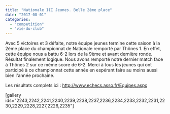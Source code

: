 ```yaml
---
title: "Nationale III Jeunes. Belle 2ème place"
date: "2017-08-01"
categories: 
  - "competition"
  - "vie-du-club"
---
```


Avec 5 victoires et 3 défaite, notre équipe jeunes termine cette saison à la 2ème place du championnat de Nationale remporté par Thônes 1. En effet, cette équipe nous a battu 6-2 lors de la 9ème et avant dernière ronde. Résultat finalement logique. Nous avons remporté notre dernier match face à Thônes 2 sur ce même score de 6-2. Merci à tous les jeunes qui ont participé à ce championnat cette année en espérant faire au moins aussi bien l'année prochaine.

Les résultats complets ici : http://www.echecs.asso.fr/Equipes.aspx

\[gallery ids="2243,2242,2241,2240,2239,2238,2237,2236,2234,2233,2232,2231,2230,2229,2228,2227,2226,2235"\]
